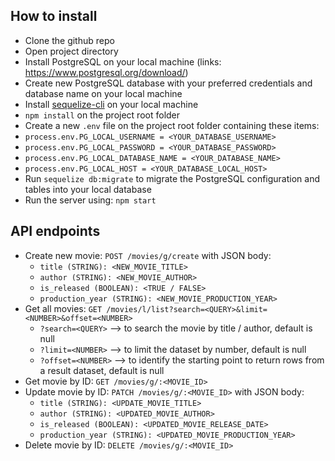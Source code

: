 ﻿## How to install

 - Clone the github repo
 - Open project directory
 - Install PostgreSQL on your local machine (links: https://www.postgresql.org/download/)
 - Create new PostgreSQL database with your preferred credentials and database name on your 	local machine
 - Install [sequelize-cli](https://www.npmjs.com/package/sequelize-cli) on your local machine
 - `npm install` on the project root folder
 - Create a new `.env` file on the project root folder containing these items:
 - `process.env.PG_LOCAL_USERNAME = <YOUR_DATABASE_USERNAME>`
 - `process.env.PG_LOCAL_PASSWORD = <YOUR_DATABASE_PASSWORD>`
 - `process.env.PG_LOCAL_DATABASE_NAME = <YOUR_DATABASE_NAME>`
 - `process.env.PG_LOCAL_HOST = <YOUR_DATABASE_LOCAL_HOST>`
 - Run `sequelize db:migrate` to migrate the PostgreSQL configuration and tables into your local database
 - Run the server using: `npm start`

## API endpoints

 - Create new movie: `POST /movies/g/create` with JSON body:
	 - `title (STRING): <NEW_MOVIE_TITLE>`
	 - `author (STRING): <NEW_MOVIE_AUTHOR>`
	 - `is_released (BOOLEAN): <TRUE / FALSE>`
	 - `production_year (STRING): <NEW_MOVIE_PRODUCTION_YEAR>`
 - Get all movies: `GET /movies/l/list?search=<QUERY>&limit=<NUMBER>&offset=<NUMBER>`
	 - `?search=<QUERY>` --> to search the movie by title / author, default is null
	 - `?limit=<NUMBER>` --> to limit the dataset by number, default is null
	 - `?offset=<NUMBER>` --> to identify the starting point to return rows from a result dataset, default is null
 - Get movie by ID: `GET /movies/g/:<MOVIE_ID>`
 - Update movie by ID: `PATCH /movies/g/:<MOVIE_ID>` with JSON body:
	 - `title (STRING): <UPDATE_MOVIE_TITLE>`
	 - `author (STRING): <UPDATED_MOVIE_AUTHOR>`
	 - `is_released (BOOLEAN): <UPDATED_MOVIE_RELEASE_DATE>`
	 - `production_year (STRING): <UPDATED_MOVIE_PRODUCTION_YEAR>`
 - Delete movie by ID: `DELETE /movies/g/:<MOVIE_ID>`

 


		

